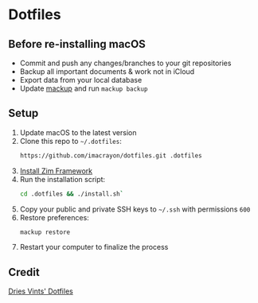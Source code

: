 # Dotfiles

## Before re-installing macOS

- Commit and push any changes/branches to your git repositories
- Backup all important documents & work not in iCloud
- Export data from your local database
- Update [mackup](https://github.com/lra/mackup) and run `mackup backup`

## Setup

1. Update macOS to the latest version
2. Clone this repo to `~/.dotfiles`:
   ```sh
   https://github.com/imacrayon/dotfiles.git .dotfiles
   ```
3. [Install Zim Framework](https://github.com/zimfw/zimfw#installation)
4. Run the installation script:
   ```sh
   cd .dotfiles && ./install.sh`
   ```
5. Copy your public and private SSH keys to `~/.ssh` with permissions `600`
6. Restore preferences:
   ```sh
   mackup restore
   ```
7. Restart your computer to finalize the process

## Credit

[Dries Vints' Dotfiles](https://github.com/driesvints/dotfiles)
